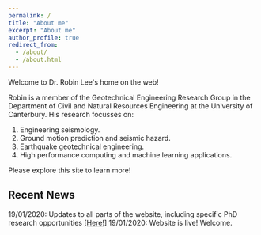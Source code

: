 ```yaml
---
permalink: /
title: "About me"
excerpt: "About me"
author_profile: true
redirect_from: 
  - /about/
  - /about.html
---
```


Welcome to Dr. Robin Lee's home on the web!

Robin is a member of the Geotechnical Engineering Research Group in the Department of Civil and Natural Resources Engineering at the University of Canterbury. His research focusses on:

1. Engineering seismology.
2. Ground motion prediction and seismic hazard.
3. Earthquake geotechnical engineering.
4. High performance computing and machine learning applications.

Please explore this site to learn more!

## Recent News

19/01/2020: Updates to all parts of the website, including specific PhD research opportunities [[Here!]](https://lee-robin.github.io/opportunities/)
19/01/2020: Website is live! Welcome.
